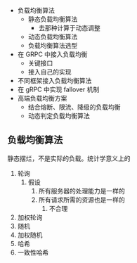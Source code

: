 - 负载均衡算法
	- 静态负载均衡算法
		- 去那种计算于动态调整
	- 动态负载均衡算法
	- 负载均衡算法选型
- 在 GRPC 中接入负载均衡
	- 关键接口
	- 接入自己的实现
- 不同框架接入负载均衡算法
- 在 gRPC 中实现 fallover 机制
- 高端负载均衡方案
	- 结合熔断、限流、降级的负载均衡
	- 动态判定负载均衡算法

## 负载均衡算法

静态摆烂，不是实际的负载。统计学意义上的

1. 轮询
	1. 假设
		1. 所有服务器的处理能力是一样的
		2. 所有请求所需的资源也是一样的
			1. 不合理
2. 加权轮询
3. 随机
4. 加权随机
5. 哈希
6. 一致性哈希  
